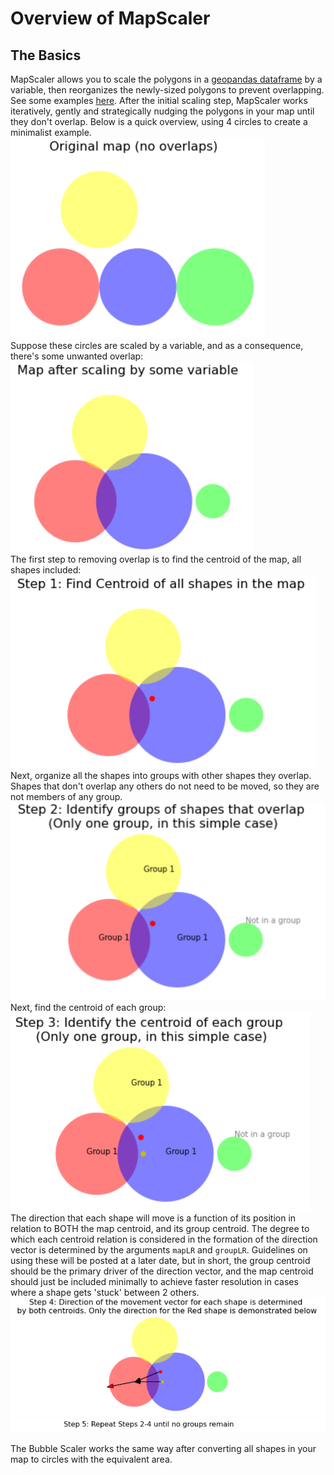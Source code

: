 # Overview of MapScaler
## The Basics
MapScaler allows you to scale the polygons in a [geopandas dataframe](https://geopandas.org/reference/geopandas.GeoDataFrame.html) by a variable, then reorganizes the newly-sized polygons to prevent overlapping. See some examples [here](https://medium.com/@conditg/map-scaler-examples-scale-any-map-by-any-variable).
After the initial scaling step, MapScaler works iteratively, gently and strategically nudging the polygons in your map until they don't overlap.
Below is a quick overview, using 4 circles to create a minimalist example.    
![Original Chart](/images/original.png)    
Suppose these circles are scaled by a variable, and as a consequence, there's some unwanted overlap:    
![Scaled Chart](/images/scaled.png)    
The first step to removing overlap is to find the centroid of the map, all shapes included:    
![Map Centroid](/images/step1.png)    
Next, organize all the shapes into groups with other shapes they overlap. Shapes that don't overlap any others do not need to be moved, so they are not members of any group.    
![Group Membership](/images/step2.png)    
Next, find the centroid of each group:    
![Group Centroids](/images/step3.png)    
The direction that each shape will move is a function of its position in relation to BOTH the map centroid, and its group centroid. The degree to which each centroid relation is considered in the formation of the direction vector is determined by the arguments `mapLR` and `groupLR`. Guidelines on using these will be posted at a later date, but in short, the group centroid should be the primary driver of the direction vector, and the map centroid should just be included minimally to achieve faster resolution in cases where a shape gets 'stuck' between 2 others.    
![Direction Vector](/images/step4.png)    
![Repeat 2-4](/images/step5.png)    

The Bubble Scaler works the same way after converting all shapes in your map to circles with the equivalent area.
